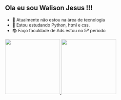 ## Ola eu sou Walison Jesus !!!
- 🔭 Atualmente não estou na área de tecnologia
- 🌱 Estou estudando Python, html e css.
- 📚 Faço faculdade de Ads estou no 5º periodo

<div>
  <a href="https://github.com/walisonjesus">
  <img height="180em" src="https://github-readme-stats.vercel.app/api?username=walisonjesus&show_icons=true&theme=dracula&include_all_commits=true&count_private=true"/>
  <img height="180em" src="https://github-readme-stats.vercel.app/api/top-langs/?username=walisonjesus&layout=compact&langs_count=7&theme=dracula"/>
</div>
